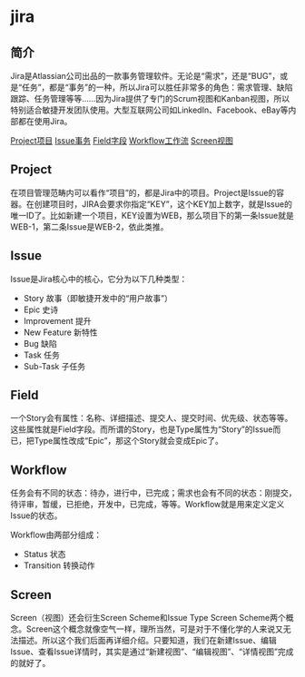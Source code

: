 # jira


## 简介

Jira是Atlassian公司出品的一款事务管理软件。无论是“需求”，还是“BUG”，或是“任务”，都是“事务”的一种，所以Jira可以胜任非常多的角色：需求管理、缺陷跟踪、任务管理等等……因为Jira提供了专门的Scrum视图和Kanban视图，所以特别适合敏捷开发团队使用。大型互联网公司如LinkedIn、Facebook、eBay等内部都在使用Jira。



[Project项目](#Project)
[Issue事务](#Issue)
[Field字段](#Field)
[Workflow工作流](#Workflow)
[Screen视图](#Screen)


## Project

在项目管理范畴内可以看作“项目”的，都是Jira中的项目。Project是Issue的容器。在创建项目时，JIRA会要求你指定“KEY”，这个KEY加上数字，就是Issue的唯一ID了。比如新建一个项目，KEY设置为WEB，那么项目下的第一条Issue就是WEB-1，第二条Issue是WEB-2，依此类推。

## Issue

Issue是Jira核心中的核心，它分为以下几种类型：

* Story 故事（即敏捷开发中的“用户故事”）
* Epic 史诗
* Improvement 提升
* New Feature 新特性
* Bug 缺陷
* Task 任务
* Sub-Task 子任务

## Field

一个Story会有属性：名称、详细描述、提交人、提交时间、优先级、状态等等。这些属性就是Field字段。而所谓的Story，也是Type属性为“Story”的Issue而已，把Type属性改成“Epic”，那这个Story就会变成Epic了。


## Workflow

任务会有不同的状态：待办，进行中，已完成；需求也会有不同的状态：刚提交，待评审，暂缓，已拒绝，开发中，已完成，等等。Workflow就是用来定义定义Issue的状态。

Workflow由两部分组成：

* Status 状态
* Transition 转换动作

## Screen

Screen（视图）还会衍生Screen Scheme和Issue Type Screen Scheme两个概念。Screen这个概念就像空气一样，理所当然，可是对于不懂化学的人来说又无法描述。所以这个我们后面再详细介绍。只要知道，我们在新建Issue、编辑Issue、查看Issue详情时，其实是通过“新建视图”、“编辑视图”、“详情视图”完成的就好了。


